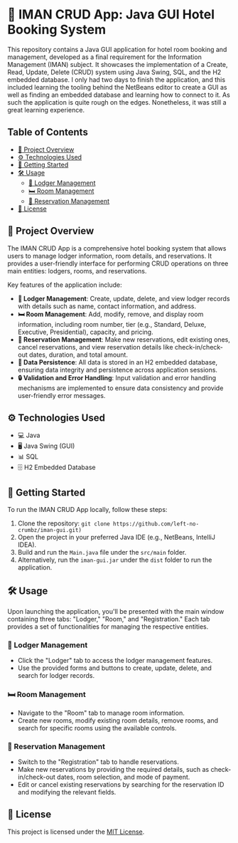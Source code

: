 # 🏨 IMAN CRUD App: Java GUI Hotel Booking System

This repository contains a Java GUI application for hotel room booking and management, developed as a final requirement for the Information Management (IMAN) subject. It showcases the implementation of a Create, Read, Update, Delete (CRUD) system using Java Swing, SQL, and the H2 embedded database. I only had two days to finish the application, and this included learning the tooling behind the NetBeans editor to create a GUI as well as finding an embedded database and learning how to connect to it. As such the application is quite rough on the edges. Nonetheless, it was still a great learning experience.

## Table of Contents

- [🚀 Project Overview](#-project-overview)
- [⚙️ Technologies Used](#%EF%B8%8F-technologies-used)
- [🚩 Getting Started](#-getting-started)
- [🛠️ Usage](#%EF%B8%8F-usage)
  - [👤 Lodger Management](#-lodger-management)
  - [🛏️ Room Management](#%EF%B8%8F-room-management)
  - [📅 Reservation Management](#-reservation-management)
- [📝 License](#-license)

## 🚀 Project Overview

The IMAN CRUD App is a comprehensive hotel booking system that allows users to manage lodger information, room details, and reservations. It provides a user-friendly interface for performing CRUD operations on three main entities: lodgers, rooms, and reservations.

Key features of the application include:

- **👤 Lodger Management**: Create, update, delete, and view lodger records with details such as name, contact information, and address.
- **🛏️ Room Management**: Add, modify, remove, and display room information, including room number, tier (e.g., Standard, Deluxe, Executive, Presidential), capacity, and pricing.
- **📅 Reservation Management**: Make new reservations, edit existing ones, cancel reservations, and view reservation details like check-in/check-out dates, duration, and total amount.
- **📂 Data Persistence**: All data is stored in an H2 embedded database, ensuring data integrity and persistence across application sessions.
- **🔒 Validation and Error Handling**: Input validation and error handling mechanisms are implemented to ensure data consistency and provide user-friendly error messages.

## ⚙️ Technologies Used

- 💻 Java
- 🖥️ Java Swing (GUI)
- 📊 SQL
- 🗄️ H2 Embedded Database

## 🚩 Getting Started

To run the IMAN CRUD App locally, follow these steps:

1. Clone the repository: `git clone https://github.com/left-no-crumbz/iman-gui.git)`
2. Open the project in your preferred Java IDE (e.g., NetBeans, IntelliJ IDEA).
3. Build and run the `Main.java` file under the `src/main` folder.
4. Alternatively, run the `iman-gui.jar` under the `dist` folder to run the application.

## 🛠️ Usage

Upon launching the application, you'll be presented with the main window containing three tabs: "Lodger," "Room," and "Registration." Each tab provides a set of functionalities for managing the respective entities.

### 👤 Lodger Management

- Click the "Lodger" tab to access the lodger management features.
- Use the provided forms and buttons to create, update, delete, and search for lodger records.

### 🛏️ Room Management

- Navigate to the "Room" tab to manage room information.
- Create new rooms, modify existing room details, remove rooms, and search for specific rooms using the available controls.

### 📅 Reservation Management

- Switch to the "Registration" tab to handle reservations.
- Make new reservations by providing the required details, such as check-in/check-out dates, room selection, and mode of payment.
- Edit or cancel existing reservations by searching for the reservation ID and modifying the relevant fields.

## 📝 License

This project is licensed under the [MIT License](LICENSE).
